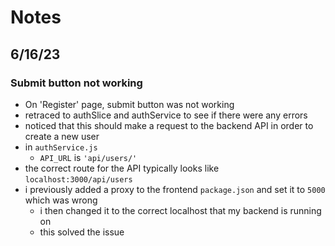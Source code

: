 # Notes

## 6/16/23
### Submit button not working
- On 'Register' page, submit button was not working
- retraced to authSlice and authService to see if there were any errors
- noticed that this should make a request to the backend API in order to create a new user
- in `authService.js`
    - `API_URL` is `'api/users/'`
- the correct route for the API typically looks like `localhost:3000/api/users`
- i previously added a proxy to the frontend `package.json` and set it to `5000` which was wrong
    - i then changed it to the correct localhost that my backend is running on
    - this solved the issue